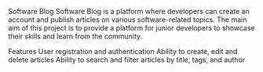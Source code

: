 Software Blog
Software Blog is a platform where developers can create an account and publish articles on various software-related topics. The main aim of this project is to provide a platform for junior developers to showcase their skills and learn from the community.

Features
User registration and authentication
Ability to create, edit and delete articles
Ability to search and filter articles by title, tags, and author
